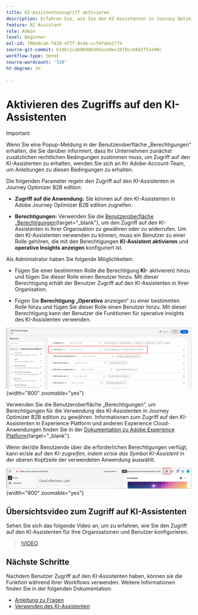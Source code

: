 ```yaml
---
title: KI-Assistentenzugriff aktivieren
description: Erfahren Sie, wie Sie den KI-Assistenten in Journey Optimizer B2B edition aktivieren.
feature: AI Assistant
role: Admin
level: Beginner
exl-id: f08e0cab-f430-4f7f-8cde-ccf4fabe1ff4
source-git-commit: b1dbc1cab8b986d9daca9ec18f8ccb842f52e99c
workflow-type: tm+mt
source-wordcount: '319'
ht-degree: 3%

---
```


# Aktivieren des Zugriffs auf den KI-Assistenten

>[!IMPORTANT]
>
>Wenn Sie eine Popup-Meldung in der Benutzeroberfläche „Berechtigungen“ erhalten, die Sie darüber informiert, dass Ihr Unternehmen zunächst zusätzlichen rechtlichen Bedingungen zustimmen muss, um Zugriff auf den KI-Assistenten zu erhalten, wenden Sie sich an Ihr Adobe-Account-Team, um Anleitungen zu diesen Bedingungen zu erhalten.

Die folgenden Parameter regeln den Zugriff auf den KI-Assistenten in Journey Optimizer B2B edition:

* **Zugriff auf die Anwendung:** Sie können auf den KI-Assistenten in Adobe Journey Optimizer B2B edition zugreifen.

* **Berechtigungen:** Verwenden Sie die [Benutzeroberfläche „Berechtigungen](https://experienceleague.adobe.com/en/docs/experience-platform/access-control/abac/permissions-ui/permissions){target="_blank"}, um den Zugriff auf den KI-Assistenten in Ihrer Organisation zu gewähren oder zu widerrufen. Um den KI-Assistenten verwenden zu können, muss ein Benutzer zu einer Rolle gehören, die mit den Berechtigungen **KI-Assistent aktivieren** und **operative Insights anzeigen** konfiguriert ist.

Als Administrator haben Sie folgende Möglichkeiten:

* Fügen Sie einer bestimmten Rolle die Berechtigung **KI-** aktivieren) hinzu und fügen Sie dieser Rolle einen Benutzer hinzu. Mit dieser Berechtigung erhält der Benutzer Zugriff auf den KI-Assistenten in Ihrer Organisation.

* Fügen Sie **Berechtigung „Operative** anzeigen“ zu einer bestimmten Rolle hinzu und fügen Sie dieser Rolle einen Benutzer hinzu. Mit dieser Berechtigung kann der Benutzer die Funktionen für operative Insights des KI-Assistenten verwenden.

![Zuweisen von Berechtigungen für KI-Assistenten](./assets/ai-assistant-permissions.png){width="800" zoomable="yes"}

Verwenden Sie die Benutzeroberfläche „Berechtigungen“, um Berechtigungen für die Verwendung des KI-Assistenten in Journey Optimizer B2B edition zu gewähren. Informationen zum Zugriff auf den KI-Assistenten in Experience Platform und anderen Experience Cloud-Anwendungen finden Sie in der [Dokumentation zu Adobe Experience Platform](https://experienceleague.adobe.com/en/docs/experience-platform/ai-assistant/access){target="_blank"}.

Wenn der/die Benutzende über die erforderlichen Berechtigungen verfügt, kann er/sie auf den KI-_zugreifen, indem er/sie das Symbol KI-Assistent_ in der oberen Kopfzeile der verwendeten Anwendung auswählt.

![KI-Assistentensymbol in der Anwendungskopfzeile](./assets/ai-assistant-icon-header.png){width="800" zoomable="yes"}

## Übersichtsvideo zum Zugriff auf KI-Assistenten

Sehen Sie sich das folgende Video an, um zu erfahren, wie Sie den Zugriff auf den KI-Assistenten für Ihre Organisationen und Benutzer konfigurieren.

>[!VIDEO](https://video.tv.adobe.com/v/3436470/?learn=on)

## Nächste Schritte

Nachdem Benutzer Zugriff auf den KI-Assistenten haben, können sie die Funktion während ihrer Workflows verwenden. Weitere Informationen finden Sie in der folgenden Dokumentation:

* [Anleitung zu Fragen](./question-guidance.md)
* [Verwenden des KI-Assistenten](./use-ai-assistant.md)
